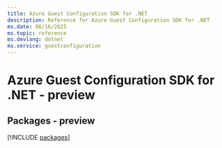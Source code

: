 ```yaml
---
title: Azure Guest Configuration SDK for .NET
description: Reference for Azure Guest Configuration SDK for .NET
ms.date: 06/16/2025
ms.topic: reference
ms.devlang: dotnet
ms.service: guestconfiguration
---
```

# Azure Guest Configuration SDK for .NET - preview
## Packages - preview
[!INCLUDE [packages](guest-configuration-index.md)]